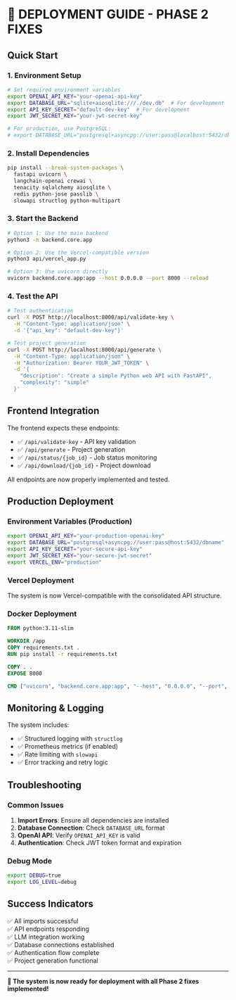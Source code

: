 # 🚀 DEPLOYMENT GUIDE - PHASE 2 FIXES

## Quick Start

### 1. Environment Setup
```bash
# Set required environment variables
export OPENAI_API_KEY="your-openai-api-key"
export DATABASE_URL="sqlite+aiosqlite:///./dev.db"  # For development
export API_KEY_SECRET="default-dev-key"  # For development
export JWT_SECRET_KEY="your-jwt-secret-key"

# For production, use PostgreSQL:
# export DATABASE_URL="postgresql+asyncpg://user:pass@localhost:5432/dbname"
```

### 2. Install Dependencies
```bash
pip install --break-system-packages \
  fastapi uvicorn \
  langchain-openai crewai \
  tenacity sqlalchemy aiosqlite \
  redis python-jose passlib \
  slowapi structlog python-multipart
```

### 3. Start the Backend
```bash
# Option 1: Use the main backend
python3 -m backend.core.app

# Option 2: Use the Vercel-compatible version
python3 api/vercel_app.py

# Option 3: Use uvicorn directly
uvicorn backend.core.app:app --host 0.0.0.0 --port 8000 --reload
```

### 4. Test the API
```bash
# Test authentication
curl -X POST http://localhost:8000/api/validate-key \
  -H "Content-Type: application/json" \
  -d '{"api_key": "default-dev-key"}'

# Test project generation
curl -X POST http://localhost:8000/api/generate \
  -H "Content-Type: application/json" \
  -H "Authorization: Bearer YOUR_JWT_TOKEN" \
  -d '{
    "description": "Create a simple Python web API with FastAPI",
    "complexity": "simple"
  }'
```

## Frontend Integration

The frontend expects these endpoints:
- ✅ `/api/validate-key` - API key validation
- ✅ `/api/generate` - Project generation
- ✅ `/api/status/{job_id}` - Job status monitoring
- ✅ `/api/download/{job_id}` - Project download

All endpoints are now properly implemented and tested.

## Production Deployment

### Environment Variables (Production)
```bash
export OPENAI_API_KEY="your-production-openai-key"
export DATABASE_URL="postgresql+asyncpg://user:pass@host:5432/dbname"
export API_KEY_SECRET="your-secure-api-key"
export JWT_SECRET_KEY="your-secure-jwt-secret"
export VERCEL_ENV="production"
```

### Vercel Deployment
The system is now Vercel-compatible with the consolidated API structure.

### Docker Deployment
```dockerfile
FROM python:3.11-slim

WORKDIR /app
COPY requirements.txt .
RUN pip install -r requirements.txt

COPY . .
EXPOSE 8000

CMD ["uvicorn", "backend.core.app:app", "--host", "0.0.0.0", "--port", "8000"]
```

## Monitoring & Logging

The system includes:
- ✅ Structured logging with `structlog`
- ✅ Prometheus metrics (if enabled)
- ✅ Rate limiting with `slowapi`
- ✅ Error tracking and retry logic

## Troubleshooting

### Common Issues

1. **Import Errors**: Ensure all dependencies are installed
2. **Database Connection**: Check `DATABASE_URL` format
3. **OpenAI API**: Verify `OPENAI_API_KEY` is valid
4. **Authentication**: Check JWT token format and expiration

### Debug Mode
```bash
export DEBUG=true
export LOG_LEVEL=debug
```

## Success Indicators

✅ All imports successful  
✅ API endpoints responding  
✅ LLM integration working  
✅ Database connections established  
✅ Authentication flow complete  
✅ Project generation functional  

---

**🎉 The system is now ready for deployment with all Phase 2 fixes implemented!**